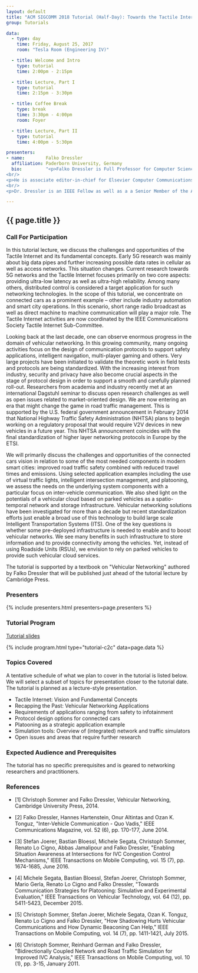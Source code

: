 ```yaml
---
layout: default
title: "ACM SIGCOMM 2018 Tutorial (Half-Day): Towards the Tactile Internet: Low Latency Communication for Connected Cars"
group: Tutorials

data:
  - type: day
    time: Friday, August 25, 2017
    room: "Tesla Room (Engineering IV)"

  - title: Welcome and Intro
    type: tutorial
    time: 2:00pm - 2:15pm

  - title: Lecture, Part I
    type: tutorial
    time: 2:15pm - 3:30pm

  - title: Coffee Break
    type: break
    time: 3:30pm - 4:00pm
    room: Foyer

  - title: Lecture, Part II
    type: tutorial
    time: 4:00pm - 5:30pm

presenters:
- name:        Falko Dressler
  affiliation: Paderborn University, Germany
  bio:         "<p>Falko Dressler is Full Professor for Computer Science and Chair for Distributed Embedded Systems at the Heinz Nixdorf Institute and the Dept. of Computer Science, University of Paderborn, where he is also a member of the University Senate. Dr. Dressler received his M.Sc. and Ph.D. degrees from the Dept. of Computer Science, University of Erlangen in 1998 and 2003, respectively.</p>
<br/>
<p>He is associate editor-in-chief for Elsevier Computer Communications as well as an editor for journals such as IEEE Trans. on Mobile Computing, Elsevier Ad Hoc Networks, and Elsevier Nano Communication Networks. He has been guest editor of special issues in IEEE Journal on Selected Areas in Communications (JSAC), IEEE Communications Magazine, Elsevier Ad Hoc Networks, and many others. Dr. Dressler has been chairing conferences such as IEEE INFOCOM, ACM MobiSys, ACM MobiHoc, IEEE VNC, IEEE GLOBECOM, and many others. He authored the textbooks Self-Organization in Sensor and Actor Networks published by Wiley & Sons and Vehicular Networking published by Cambridge University Press. Dr. Dressler has been an IEEE Distinguished Lecturer as well as an ACM Distinguished Speaker.</p>
<br/>
<p>Dr. Dressler is an IEEE Fellow as well as a a Senior Member of the ACM, and member of GI. He also serves in the IEEE COMSOC Conference Council. His research objectives include adaptive wireless networking, self-organization techniques, and embedded system design with applications in ad hoc and sensor networks, vehicular networks, industrial wireless networks, and nano-networking.</p>"

---
```


## {{ page.title }}

### Call For Participation

In this tutorial lecture, we discuss the challenges and opportunities of the Tactile Internet and its fundamental concepts. Early 5G research was mainly about big data pipes and further increasing possible data rates in cellular as well as access networks. This situation changes. Current research towards 5G networks and the Tactile Internet focuses primarily on two core aspects: providing ultra-low latency as well as ultra-high reliability. Among many others, distributed control is considered a target application for such networking technologies. In the scope of this tutorial, we concentrate on connected cars as a prominent example – other include industry automation and smart city operations. In this scenario, short range radio broadcast as well as direct machine to machine communication will play a major role. The Tactile Internet activities are now coordinated by the IEEE Communications Society Tactile Internet Sub-Committee.

Looking back at the last decade, one can observe enormous progress in the domain of vehicular networking. In this growing community, many ongoing activities focus on the design of communication protocols to support safety applications, intelligent navigation, multi-player gaming and others. Very large projects have been initiated to validate the theoretic work in field tests and protocols are being standardized. With the increasing interest from industry, security and privacy have also become crucial aspects in the stage of protocol design in order to support a smooth and carefully planned roll-out. Researchers from academia and industry recently met at an international Dagstuhl seminar to discuss open research challenges as well as open issues related to market-oriented design. We are now entering an era that might change the game in road traffic management. This is supported by the U.S. federal government announcement in February 2014 that National Highway Traffic Safety Administration (NHTSA) plans to begin working on a regulatory proposal that would require V2V devices in new vehicles in a future year. This NHTSA announcement coincides with the final standardization of higher layer networking protocols in Europe by the ETSI.

We will primarily discuss the challenges and opportunities of the connected cars vision in relation to some of the most needed components in modern smart cities: improved road traffic safety combined with reduced travel times and emissions. Using selected application examples including the use of virtual traffic lights, intelligent intersection management, and platooning, we assess the needs on the underlying system components with a particular focus on inter-vehicle communication. We also shed light on the potentials of a vehicular cloud based on parked vehicles as a spatio-temporal network and storage infrastructure. Vehicular networking solutions have been investigated for more than a decade but recent standardization efforts just enable a broad use of this technology to build large scale Intelligent Transportation Systems (ITS). One of the key questions is whether some pre-deployed infrastructure is needed to enable and to boost vehicular networks. We see many benefits in such infrastructure to store information and to provide connectivity among the vehicles. Yet, instead of using Roadside Units (RSUs), we envision to rely on parked vehicles to provide such vehicular cloud services.

The tutorial is supported by a textbook on "Vehicular Networking" authored by Falko Dressler that will be published just ahead of the tutorial lecture by Cambridge Press.

### Presenters

{% include presenters.html presenters=page.presenters %}

### Tutorial Program

[Tutorial slides](files/tutorial-c2c.pdf)

{% include program.html type="tutorial-c2c" data=page.data %}

### Topics Covered

A tentative schedule of what we plan to cover in the tutorial is listed below. We will select a subset of topics for presentation closer to the tutorial date. The tutorial is planned as a lecture-style presentation.

- Tactile Internet: Vision and Fundamental Concepts
- Recapping the Past: Vehicular Networking Applications
- Requirements of applications ranging from safety to infotainment
- Protocol design options for connected cars
- Platooning as a strategic application example
- Simulation tools: Overview of (integrated) network and traffic simulators
- Open issues and areas that require further research

### Expected Audience and Prerequisites

The tutorial has no specific prerequisites and is geared to networking researchers and practitioners. 

### References

- [1] Christoph Sommer and Falko Dressler, Vehicular Networking, Cambridge University Press, 2014.

- [2] Falko Dressler, Hannes Hartenstein, Onur Altintas and Ozan K. Tonguz, "Inter-Vehicle Communication - Quo Vadis," IEEE Communications Magazine, vol. 52 (6), pp. 170-177, June 2014.

- [3] Stefan Joerer, Bastian Bloessl, Michele Segata, Christoph Sommer, Renato Lo Cigno, Abbas Jamalipour and Falko Dressler, "Enabling Situation Awareness at Intersections for IVC Congestion Control Mechanisms," IEEE Transactions on Mobile Computing, vol. 15 (7), pp. 1674-1685, June 2016.

- [4] Michele Segata, Bastian Bloessl, Stefan Joerer, Christoph Sommer, Mario Gerla, Renato Lo Cigno and Falko Dressler, "Towards Communication Strategies for Platooning: Simulative and Experimental Evaluation," IEEE Transactions on Vehicular Technology, vol. 64 (12), pp. 5411-5423, December 2015.

- [5] Christoph Sommer, Stefan Joerer, Michele Segata, Ozan K. Tonguz, Renato Lo Cigno and Falko Dressler, "How Shadowing Hurts Vehicular Communications and How Dynamic Beaconing Can Help," IEEE Transactions on Mobile Computing, vol. 14 (7), pp. 1411-1421, July 2015.

- [6] Christoph Sommer, Reinhard German and Falko Dressler, "Bidirectionally Coupled Network and Road Traffic Simulation for Improved IVC Analysis," IEEE Transactions on Mobile Computing, vol. 10 (1), pp. 3-15, January 2011.

